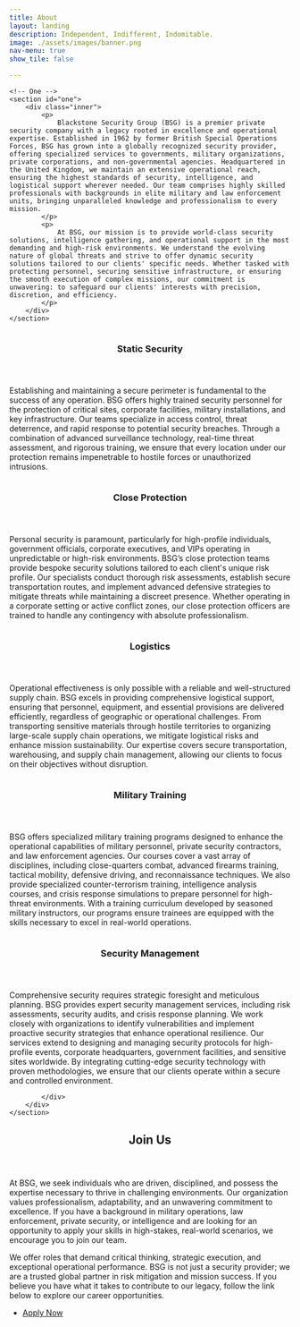 ```yaml
---
title: About
layout: landing
description: Independent, Indifferent, Indomitable.
image: ./assets/images/banner.png
nav-menu: true
show_tile: false

---
```



<!-- Main -->
<div id="main">

	<!-- One -->
	<section id="one">
		<div class="inner">
			<p>
				Blackstone Security Group (BSG) is a premier private security company with a legacy rooted in excellence and operational expertise. Established in 1962 by former British Special Operations Forces, BSG has grown into a globally recognized security provider, offering specialized services to governments, military organizations, private corporations, and non-governmental agencies. Headquartered in the United Kingdom, we maintain an extensive operational reach, ensuring the highest standards of security, intelligence, and logistical support wherever needed. Our team comprises highly skilled professionals with backgrounds in elite military and law enforcement units, bringing unparalleled knowledge and professionalism to every mission.
			</p>
			<p>
				At BSG, our mission is to provide world-class security solutions, intelligence gathering, and operational support in the most demanding and high-risk environments. We understand the evolving nature of global threats and strive to offer dynamic security solutions tailored to our clients' specific needs. Whether tasked with protecting personnel, securing sensitive infrastructure, or ensuring the smooth execution of complex missions, our commitment is unwavering: to safeguard our clients' interests with precision, discretion, and efficiency.
			</p>
		</div>
	</section>



<!-- Two -->
<section id="two" class="spotlights">
	<section>
		<a href="careers.html" class="image">
			<img src="https://cdn.discordapp.com/attachments/650862830278672447/721409152601292950/fleet-carrier-square-2.png" alt="" data-position="center center" />
		</a>
		<div class="content">
			<div class="inner">
				<header class="major">
					<h3>Static Security</h3>
				</header>
				<p>
					Establishing and maintaining a secure perimeter is fundamental to the success of any operation. BSG offers highly trained security personnel for the protection of critical sites, corporate facilities, military installations, and key infrastructure. Our teams specialize in access control, threat deterrence, and rapid response to potential security breaches. Through a combination of advanced surveillance technology, real-time threat assessment, and rigorous training, we ensure that every location under our protection remains impenetrable to hostile forces or unauthorized intrusions.
				</p>
			</div>
		</div>
	</section>
	<section>
		<a href="mining.html" class="image">
			<img src="https://cdn.discordapp.com/attachments/650862830278672447/677889675808997406/mining.png" alt="" data-position="top center" />
		</a>
		<div class="content">
			<div class="inner">
				<header class="major">
					<h3>Close Protection</h3>
				</header>
				<p>
					Personal security is paramount, particularly for high-profile individuals, government officials, corporate executives, and VIPs operating in unpredictable or high-risk environments. BSG’s close protection teams provide bespoke security solutions tailored to each client's unique risk profile. Our specialists conduct thorough risk assessments, establish secure transportation routes, and implement advanced defensive strategies to mitigate threats while maintaining a discreet presence. Whether operating in a corporate setting or active conflict zones, our close protection officers are trained to handle any contingency with absolute professionalism.
				</p>
			</div>
		</div>
	</section>
	<section>
		<a href="security.html" class="image">
			<img src="https://cdn.discordapp.com/attachments/650862830278672447/721411777107329034/anaconda-square-1.png" alt="" data-position="25% 25%" />
		</a>
		<div class="content">
			<div class="inner">
				<header class="major">
					<h3>Logistics</h3>
				</header>
				<p>Operational effectiveness is only possible with a reliable and well-structured supply chain. BSG excels in providing comprehensive logistical support, ensuring that personnel, equipment, and essential provisions are delivered efficiently, regardless of geographic or operational challenges. From transporting sensitive materials through hostile territories to organizing large-scale supply chain operations, we mitigate logistical risks and enhance mission sustainability. Our expertise covers secure transportation, warehousing, and supply chain management, allowing our clients to focus on their objectives without disruption.</p>
			</div>
		</div>
	</section>
	<section>
		<a href="exploration.html" class="image">
			<img src="https://cdn.discordapp.com/attachments/650862830278672447/721437323589582898/exploration-square-1.png" alt="" data-position="25% 25%" />
		</a>
		<div class="content">
			<div class="inner">
				<header class="major">
					<h3>Military Training</h3>
				</header>
				<p>
					BSG offers specialized military training programs designed to enhance the operational capabilities of military personnel, private security contractors, and law enforcement agencies. Our courses cover a vast array of disciplines, including close-quarters combat, advanced firearms training, tactical mobility, defensive driving, and reconnaissance techniques. We also provide specialized counter-terrorism training, intelligence analysis courses, and crisis response simulations to prepare personnel for high-threat environments. With a training curriculum developed by seasoned military instructors, our programs ensure trainees are equipped with the skills necessary to excel in real-world operations.
				</p>
			</div>
		</div>
	</section>
	<section>
		<a href="anti-xenos.html" class="image">
			<img src="https://cdn.discordapp.com/attachments/650862830278672447/721442765526925332/ax-square-1.png" alt="" data-position="25% 25%" />
		</a>
		<div class="content">
			<div class="inner">
				<header class="major">
					<h3>Security Management</h3>
				</header>
				<p>
					Comprehensive security requires strategic foresight and meticulous planning. BSG provides expert security management services, including risk assessments, security audits, and crisis response planning. We work closely with organizations to identify vulnerabilities and implement proactive security strategies that enhance operational resilience. Our services extend to designing and managing security protocols for high-profile events, corporate headquarters, government facilities, and sensitive sites worldwide. By integrating cutting-edge security technology with proven methodologies, we ensure that our clients operate within a secure and controlled environment.
				</p>

			</div>
		</div>
	</section>
</section>


<!-- Three -->
<section id="three">
	<div class="inner">
		<header class="major">
			<h2>Join Us</h2>
		</header>
		<p>
			At BSG, we seek individuals who are driven, disciplined, and possess the expertise necessary to thrive in challenging environments. Our organization values professionalism, adaptability, and an unwavering commitment to excellence. If you have a background in military operations, law enforcement, private security, or intelligence and are looking for an opportunity to apply your skills in high-stakes, real-world scenarios, we encourage you to join our team.
		</p>
		<p>
			We offer roles that demand critical thinking, strategic execution, and exceptional operational performance. BSG is not just a security provider; we are a trusted global partner in risk mitigation and mission success. If you believe you have what it takes to contribute to our legacy, follow the link below to explore our career opportunities.
		</p>
		<ul class="actions">
			<li><a href="careers.html" class="button next">Apply Now</a></li>
		</ul>
	</div>
</section>

</div>
